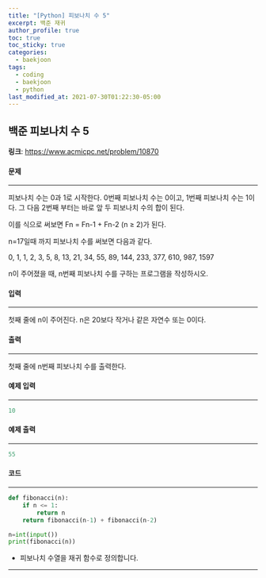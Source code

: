 ```yaml
---
title: "[Python] 피보나치 수 5"
excerpt: 백준 재귀
author_profile: true
toc: true
toc_sticky: true
categories: 
  - baekjoon
tags:
  - coding
  - baekjoon
  - python
last_modified_at: 2021-07-30T01:22:30-05:00
---
```




## 백준 피보나치 수 5

**링크**: <https://www.acmicpc.net/problem/10870>



#### 문제

***

피보나치 수는 0과 1로 시작한다. 0번째 피보나치 수는 0이고, 1번째 피보나치 수는 1이다. 그 다음 2번째 부터는 바로 앞 두 피보나치 수의 합이 된다.

이를 식으로 써보면 Fn = Fn-1 + Fn-2 (n ≥ 2)가 된다.

n=17일때 까지 피보나치 수를 써보면 다음과 같다.

0, 1, 1, 2, 3, 5, 8, 13, 21, 34, 55, 89, 144, 233, 377, 610, 987, 1597

n이 주어졌을 때, n번째 피보나치 수를 구하는 프로그램을 작성하시오.



#### 입력

***

첫째 줄에 n이 주어진다. n은 20보다 작거나 같은 자연수 또는 0이다.



#### 출력

***

첫째 줄에 n번째 피보나치 수를 출력한다.



#### 예제 입력

***

```python
10
```



#### 예제 출력

***

```python
55
```



#### 코드

***

```python
def fibonacci(n):
    if n <= 1:
        return n
    return fibonacci(n-1) + fibonacci(n-2)

n=int(input())
print(fibonacci(n))     
```

* 피보나치 수열을 재귀 함수로 정의합니다.

***

